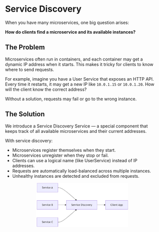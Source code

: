 # Service Discovery

When you have many microservices, one big question arises:

**How do clients find a microservice and its available instances?**

## The Problem

Microservices often run in containers, and each container may get a dynamic IP address when it starts. This makes it tricky for clients to know where to send requests.

For example, imagine you have a User Service that exposes an HTTP API. Every time it restarts, it may get a new IP like `10.0.1.15` or `10.0.1.20`. How will the client know the correct address?

Without a solution, requests may fail or go to the wrong instance.

## The Solution

We introduce a Service Discovery Service — a special component that keeps track of all available microservices and their current addresses.

With service discovery:

- Microservices register themselves when they start.
- Microservices unregister when they stop or fail.
- Clients can use a logical name (like UserService) instead of IP addresses.
- Requests are automatically load-balanced across multiple instances.
- Unhealthy instances are detected and excluded from requests.

<p align="center">
    <img src="./assets/img1.png" alt="img1" width="300"/>
</p>